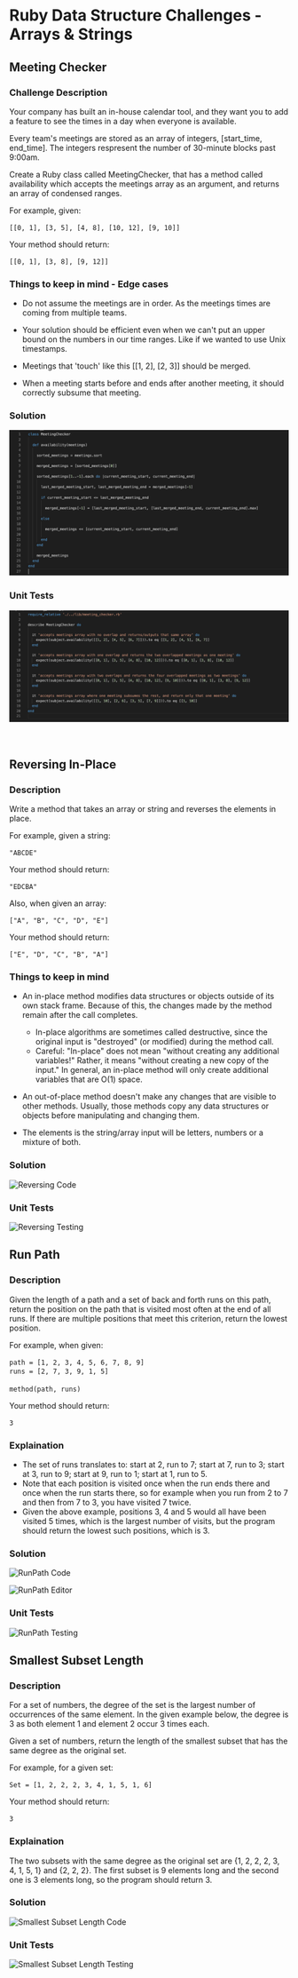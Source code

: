 # Ruby Data Structure Challenges - Arrays & Strings

## Meeting Checker

### Challenge Description

Your company has built an in-house calendar tool, and they want you to add a feature to see the times in a day when everyone is available. 

Every team's meetings are stored as an array of integers, [start_time, end_time]. The integers respresent the number of 30-minute blocks past 9:00am.

Create a Ruby class called MeetingChecker, that has a method called availability which accepts the meetings array as an argument, and returns an array of condensed ranges. 

For example, given: 

```
[[0, 1], [3, 5], [4, 8], [10, 12], [9, 10]]
```

Your method should return:

```
[[0, 1], [3, 8], [9, 12]]
```

### Things to keep in mind - Edge cases 

- Do not assume the meetings are in order. As the meetings times are coming from multiple teams.

- Your solution should be efficient even when we can't put an upper bound on the numbers in our time ranges. Like if we wanted to use Unix timestamps. 

- Meetings that 'touch' like this [[1, 2], [2, 3]] should be merged.

- When a meeting starts before and ends after another meeting, it should correctly subsume that meeting. 

### Solution

![MeetingChecker](https://github.com/BenSheridanEdwards/Meeting_Check_Challenge_Ruby/blob/master/media/MeetingCheckerRubyCode.png)

### Unit Tests

![MeetingCheckerSpec](https://github.com/BenSheridanEdwards/Meeting_Check_Challenge_Ruby/blob/master/media/MeetingCheckerRSpecTesting.png)

<br>

## Reversing In-Place

### Description 
Write a method that takes an array or string and reverses the elements in place.

For example, given a string: 

```
"ABCDE"
```

Your method should return:

```
"EDCBA"
```

Also, when given an array: 
```
["A", "B", "C", "D", "E"]
```

Your method should return:
```
["E", "D", "C", "B", "A"]
```

### Things to keep in mind

- An in-place method modifies data structures or objects outside of its own stack frame. Because of this, the changes made by the method remain after the call completes.
  - In-place algorithms are sometimes called destructive, since the original input is "destroyed" (or modified) during the method call.
  - Careful: "In-place" does not mean "without creating any additional variables!" Rather, it means "without creating a new copy of the input." In general, an in-place method will only create additional variables that are O(1) space.
  
- An out-of-place method doesn't make any changes that are visible to other methods. Usually, those methods copy any data structures or objects before manipulating and changing them.

- The elements is the string/array input will be letters, numbers or a mixture of both.

### Solution

![Reversing Code](https://github.com/BenSheridanEdwards/Ruby_Data_Structure_Challenges/blob/master/media/ReversingRubyCode.png)

### Unit Tests

![Reversing Testing](https://github.com/BenSheridanEdwards/Ruby_Data_Structure_Challenges/blob/master/media/ReversingRSpecTesting.png)

## Run Path

### Description 

Given the length of a path and a set of back and forth runs on this path, return the position on the path that is visited most often at the end of all runs. If there are multiple positions that meet this criterion, return the lowest position. 

For example, when given:
```
path = [1, 2, 3, 4, 5, 6, 7, 8, 9]
runs = [2, 7, 3, 9, 1, 5]

method(path, runs)
```

Your method should return:
```
3
```
### Explaination

- The set of runs translates to: start at 2, run to 7; start at 7, run to 3; start at 3, run to 9; start at 9, run to 1; start at 1, run to 5. 
- Note that each position is visited once when the run ends there and once when the run starts there, so for example when you run from 2 to 7 and then from 7 to 3, you have visited 7 twice. 
- Given the above example, positions 3, 4 and 5 would all have been visited 5 times, which is the largest number of visits, but the program should return the lowest such positions, which is 3.

### Solution

![RunPath Code](https://github.com/BenSheridanEdwards/Ruby_Data_Structure_Challenges/blob/master/media/RunPathRubyCode.png)

![RunPath Editor](https://github.com/BenSheridanEdwards/Ruby_Data_Structure_Challenges/blob/master/media/RunPathRubyEditor.png)

### Unit Tests

![RunPath Testing](https://github.com/BenSheridanEdwards/Ruby_Data_Structure_Challenges/blob/master/media/RunPathRSpecTesting.png)

## Smallest Subset Length

### Description

For a set of numbers, the degree of the set is the largest number of occurrences of the same element. In the given example below, the degree is 3 as both element 1 and element 2 occur 3 times each.

Given a set of numbers, return the length of the smallest subset that has the same degree as the original set.

For example, for a given set: 
```
Set = [1, 2, 2, 2, 3, 4, 1, 5, 1, 6]
```

Your method should return:
```
3
```

### Explaination

The two subsets with the same degree as the original set are {1, 2, 2, 2, 3, 4, 1, 5, 1} and {2, 2, 2}. The first subset is 9 elements long and the second one is 3 elements long, so the program should return 3.

### Solution

![Smallest Subset Length Code]()

### Unit Tests

![Smallest Subset Length Testing]()
